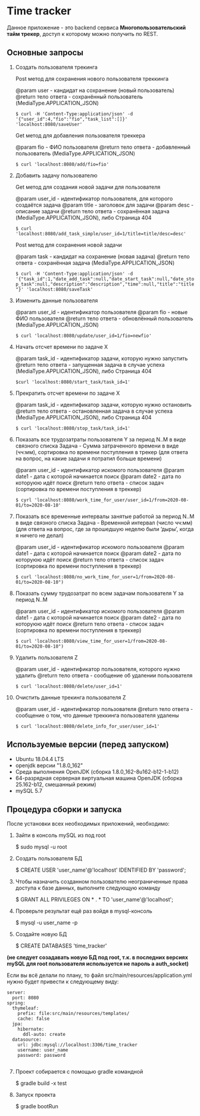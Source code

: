 # Time tracker

Данное приложение - это backend сервиса **Многопользовательский тайм трекер**, доступ к которому можно получить по REST.

## Основные запросы

1. Создать пользователя трекинга

    Post метод для сохранения нового пользователя треккинга
    
    @param user - кандидат на сохранение (новый пользователь)
    @return тело ответа - сохранённый пользователь (MediaType.APPLICATION_JSON)
    
    ````$ curl -H 'Content-Type:application/json' -d '{"user_id":4,"fio":"fio","task_list":[]}' 'localhost:8080/saveUser'````
    
    Get метод для добавления пользователя треккера

    @param fio - ФИО пользователя
    @return тело ответа - добавленный пользователь (MediaType.APPLICATION_JSON)

    ````$ curl 'localhost:8080/add/fio=fio'````


2. Добавить задачу пользователю
     
    Get метод для создания новой задачи для пользователя
     
    @param user_id - идентификатор пользователя, для которого создаётся задача
    @param title   - заголовок для задачи
    @param desc    - описание задачи
    @return тело ответа - сохранённая задача (MediaType.APPLICATION_JSON), либо Страница 404
     
    ````$ curl 'localhost:8080/add_task_simple/user_id=1/title=title/desc=desc'````
     
    Post метод для сохранения новой задачи

    @param task - кандидат на сохранение (новая задача)
    @return тело ответа - сохранённая задача (MediaType.APPLICATION_JSON)
    
    ````$ curl -H 'Content-Type:application/json' -d '{"task_id":1,"date_add_task":null,"date_start_task":null,"date_stop_task":null,"description":"description","time":null,"title":"title"}' 'localhost:8080/saveTask'````
3. Изменить данные пользователя
    
    @param user_id - идентификатор пользователя
    @param fio - новые ФИО пользователя
    @return тело ответа - обновлённый пользователь (MediaType.APPLICATION_JSON)
    
    ````$ curl 'localhost:8080/update/user_id=1/fio=newfio'````
4. Начать отсчет времени по задаче Х

    @param task_id - идентификатор задачи, которую нужно запустить
    @return тело ответа - запущенная задача в случае успеха (MediaType.APPLICATION_JSON), либо Страница 404
    
    ````$curl 'localhost:8080/start_task/task_id=1'````
5. Прекратить отсчет времени по задаче Х

    @param task_id - идентификатор задачи, которую нужно остановить
    @return тело ответа - остановленная задача в случае успеха (MediaType.APPLICATION_JSON), либо Страница 404
    
    ````$ curl 'localhost:8080/stop_task/task_id=1'````
6. Показать все трудозатраты пользователя Y за период N..M в виде связного списка Задача - Сумма затраченного времени в виде (чч:мм), сортировка по времени поступления в трекер (для ответа на вопрос, на какие задачи я потратил больше времени)

    @param user_id - идентификатор искомого пользователя
    @param date1   - дата с которой начинается поиск
    @param date2   - дата по которуюю идёт поиск
    @return тело ответа - список задач (сортировка по времени поступления в треккер)

    ````$ cyrl 'localhost:8080/work_time_for_user/user_id=1/from=2020-08-01/to=2020-08-10'````
7. Показать все временные интервалы занятые работой за период N..M в виде связного списка Задача - Временной интервал (число чч:мм) (для ответа на вопрос, где за прошедшую неделю были ‘дыры’, когда я ничего не делал)

    @param user_id - идентификатор искомого пользователя
    @param date1   - дата с которой начинается поиск
    @param date2   - дата по которуюю идёт поиск
    @return тело ответа - список задач (сортировка по времени поступления в треккер)
    
    ````$ curl 'localhost:8080/no_work_time_for_user=1/from=2020-08-01/to=2020-08-10")````
8. Показать сумму трудозатрат по всем задачам пользователя Y за период N..M

    @param user_id - идентификатор искомого пользователя
    @param date1   - дата с которой начинается поиск
    @param date2   - дата по которуюю идёт поиск
    @return тело ответа - список задач (сортировка по времени поступления в треккер)
    
    ````$ curl 'localhost:8080/view_time_for_user=1/from=2020-08-01/to=2020-08-10")````
9. Удалить пользователя Z
    
    @param user_id - идентификатор пользователя, которого нужно удалить
    @return тело ответа - сообщение об удалении пользователя
    
    ````$ curl 'localhost:8080/delete/user_id=1'````
10. Очистить данные трекинга пользователя Z

    @param user_id - идентификатор пользователя
    @return тело ответа - сообщение о том, что данные треккинга пользователя удалены
   
    ````$ curl 'localhost:8080/delete_info_for_user/user_id=1'````

## Используемые версии (перед запуском)

* Ubuntu 18.04.4 LTS
* openjdk версии "1.8.0_162"
* Среда выполнения OpenJDK (сборка 1.8.0_162-8u162-b12-1-b12)
* 64-разрядная серверная виртуальная машина OpenJDK (сборка 25.162-b12, смешанный режим)
* mySQL 5.7

## Процедура сборки и запуска

После установки всех необходимых приложений, необходимо:
1. Зайти в консоль mySQL из под root

    $ sudo mysql -u root
2. Создать пользователя БД

    $ CREATE USER 'user_name'@'localhost' IDENTIFIED BY 'password';
3. Чтобы назначить созданном пользователю неограниченные права доступа к базе данных, выполните следующую команду

    $ GRANT ALL PRIVILEGES ON * . * TO 'user_name'@'localhost';
4. Проверьте результат ещё раз войдя в mysql-консоль

    $ mysql -u user_name -p
5. Создайте новую БД

    $ CREATE DATABASES 'time_tracker'
    
**(не следует созадавать новую БД под root, т.к. в последних версиях mySQL для root пользователя используется не пароль а auth_socket)**  

Если вы всё делали по плану, то файл src/main/resources/application.yml нужно будет привести к следующему виду:

````
server:
  port: 8080
spring:
  thymeleaf:
    prefix: file:src/main/resources/templates/
    cache: false
  jpa:
    hibernate:
      ddl-auto: create
  datasource:
    url: jdbc:mysql://localhost:3306/time_tracker
    username: user_name
    password: password
    
````

7. Проект собирается с помощью gradle командной

    $ gradle build -x test
8. Запуск проекта

    $ gradle bootRun
